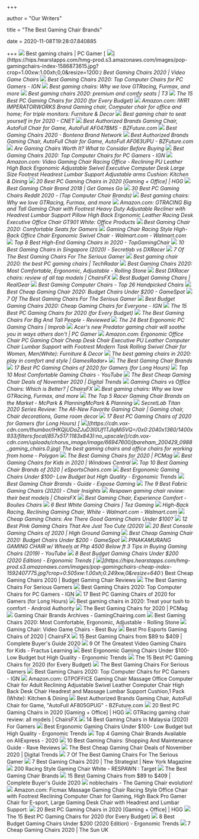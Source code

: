 +++
        
author = "Our Writers"
        
title = "The Best Gaming Chair Brands"
        
date = 2020-11-08T19:28:07.840885
        
+++
[ ![](https://cdn.mos.cms.futurecdn.net/eTsGaLnVkpozHC9CqhA6dK.jpg)](https://cdn.mos.cms.futurecdn.net/eTsGaLnVkpozHC9CqhA6dK.jpg) Best gaming chairs | PC Gamer
[ ![](https://hips.hearstapps.com/hmg-prod.s3.amazonaws.com/images/pop-gamingchairs-index-1586873615.jpg?crop=1.00xw:1.00xh;0,0&resize=1200:*)](https://hips.hearstapps.com/hmg-prod.s3.amazonaws.com/images/pop-gamingchairs-index-1586873615.jpg?crop=1.00xw:1.00xh;0,0&resize=1200:*) Best Gaming Chairs 2020 | Video Game Chairs
[ ![](https://assets-prd.ignimgs.com/2020/06/03/9-1591197578657.jpg)](https://assets-prd.ignimgs.com/2020/06/03/9-1591197578657.jpg) Best Gaming Chairs 2020: Top Computer Chairs for PC Gamers - IGN
[ ![](https://blueprint-api-production.s3.amazonaws.com/uploads/card/image/872840/d9e48ca2-ea12-4e37-9968-6f1586565e37.jpg)](https://blueprint-api-production.s3.amazonaws.com/uploads/card/image/872840/d9e48ca2-ea12-4e37-9968-6f1586565e37.jpg) Best gaming chairs: Why we love GTRacing, Furmax, and more
[ ![](https://cdn.mos.cms.futurecdn.net/G74TKEpYcbaNoKnmjbJfPD.jpg)](https://cdn.mos.cms.futurecdn.net/G74TKEpYcbaNoKnmjbJfPD.jpg) Best gaming chairs 2020: premium and comfy seats | T3
[ ![](https://techguided.com/wp-content/uploads/2018/02/SecretLab-Titan-Chair.jpg)](https://techguided.com/wp-content/uploads/2018/02/SecretLab-Titan-Chair.jpg) The 15 Best PC Gaming Chairs for 2020 (for Every Budget)
[ ![](https://images-na.ssl-images-amazon.com/images/I/61aFbMHVJ1L._AC_SY355_.jpg)](https://images-na.ssl-images-amazon.com/images/I/61aFbMHVJ1L._AC_SY355_.jpg) Amazon.com: IWR1 IMPERATORWORKS Brand Gaming chair, Computer chair for  office and home; For triple monitors: Furniture & Decor
[ ![](https://cnet2.cbsistatic.com/img/OZqVv7-FZQ_0c6N2XUITVIbMpgo=/1200x675/2019/07/19/f6bba4b3-a9c8-4780-9a5f-3083a87fb16f/49-gaming-chairs.jpg)](https://cnet2.cbsistatic.com/img/OZqVv7-FZQ_0c6N2XUITVIbMpgo=/1200x675/2019/07/19/f6bba4b3-a9c8-4780-9a5f-3083a87fb16f/49-gaming-chairs.jpg) Best gaming chair to seat yourself in for 2020 - CNET
[ ![](https://file-cdn.bzfuture.com/physical/20190822143937.jpg)](https://file-cdn.bzfuture.com/physical/20190822143937.jpg) Best Authorized Brands Gaming Chair, AutoFull Chair for Game, AutoFull  AF047BMS - BZFuture.com
[ ![](https://www.bontena.com/images/articles/lifestyle/Best-Gaming-Chairs-1200.jpg)](https://www.bontena.com/images/articles/lifestyle/Best-Gaming-Chairs-1200.jpg) Best Gaming Chairs 2020 - Bontena Brand Network
[ ![](https://file-cdn.bzfuture.com/physical/20190822143310.jpg)](https://file-cdn.bzfuture.com/physical/20190822143310.jpg) Best Authorized Brands Gaming Chair, AutoFull Chair for Game, AutoFull  AF063UPU - BZFuture.com
[ ![](https://techguided.com/wp-content/uploads/2018/06/Are-Gaming-Chairs-Worth-It.jpg)](https://techguided.com/wp-content/uploads/2018/06/Are-Gaming-Chairs-Worth-It.jpg) Are Gaming Chairs Worth It? What to Consider Before Buying
[ ![](https://oyster.ignimgs.com/wordpress/stg.ign.com/2019/06/Titan-2.jpg)](https://oyster.ignimgs.com/wordpress/stg.ign.com/2019/06/Titan-2.jpg) Best Gaming Chairs 2020: Top Computer Chairs for PC Gamers - IGN
[ ![](https://images-na.ssl-images-amazon.com/images/I/71ZDKZi3R2L._AC_SX522_.jpg)](https://images-na.ssl-images-amazon.com/images/I/71ZDKZi3R2L._AC_SX522_.jpg) Amazon.com: Video Gaming Chair Racing Office - Reclining PU Leather High  Back Ergonomic Adjustable Swivel Executive Computer Desk Large Size  Footrest Headrest Lumbar Support Adjustable arms Cushion: Kitchen & Dining
[ ![](https://mljzsatzn43z.i.optimole.com/tP-GR8Q-awuUBvzQ/w:344/h:550/q:90/https://www.highgroundgaming.com/wp-content/uploads/2019/03/Arozzi-Verona-Junior-Gaming-Chair.jpg)](https://mljzsatzn43z.i.optimole.com/tP-GR8Q-awuUBvzQ/w:344/h:550/q:90/https://www.highgroundgaming.com/wp-content/uploads/2019/03/Arozzi-Verona-Junior-Gaming-Chair.jpg) 20 Best PC Gaming Chairs in 2020 [Gaming + Office] | HGG
[ ![](https://www.getgamesgo.com/wp-content/uploads/2017/02/Top-7-gaming-chair-brands-933x445.jpg)](https://www.getgamesgo.com/wp-content/uploads/2017/02/Top-7-gaming-chair-brands-933x445.jpg) Best Gaming Chair Brand 2018 | Get Games Go
[ ![](https://images-na.ssl-images-amazon.com/images/I/81lRX95rdrL._SL1500_.jpg)](https://images-na.ssl-images-amazon.com/images/I/81lRX95rdrL._SL1500_.jpg) 30 Best PC Gaming Chairs Reddit 2020 - (Top Computer Chair Brands)
[ ![](https://blueprint-api-production.s3.amazonaws.com/uploads/card/image/872857/07269dd9-2bef-42a6-aeb5-cc064bd4c6ec.jpg)](https://blueprint-api-production.s3.amazonaws.com/uploads/card/image/872857/07269dd9-2bef-42a6-aeb5-cc064bd4c6ec.jpg) Best gaming chairs: Why we love GTRacing, Furmax, and more
[ ![](https://images-na.ssl-images-amazon.com/images/I/618QKUNsG1L._AC_SL1500_.jpg)](https://images-na.ssl-images-amazon.com/images/I/618QKUNsG1L._AC_SL1500_.jpg) Amazon.com: GTRACING Big and Tall Gaming Chair with Footrest Heavy Duty  Adjustable Recliner with Headrest Lumbar Support Pillow High Back Ergonomic  Leather Racing Desk Executive Office Chair GT901 White: Office Products
[ ![](https://www.techadvisor.co.uk/cmsdata/slideshow/3641761/best-gaming-chairs-uk_thumb900_1-1.jpg)](https://www.techadvisor.co.uk/cmsdata/slideshow/3641761/best-gaming-chairs-uk_thumb900_1-1.jpg) Best Gaming Chair 2020: Comfortable Seats for Gamers
[ ![](https://i5.walmartimages.com/asr/36ab2720-66c3-44b9-b4c9-ea3eedec6979_1.d23e019c221965f2f71335473154626f.jpeg)](https://i5.walmartimages.com/asr/36ab2720-66c3-44b9-b4c9-ea3eedec6979_1.d23e019c221965f2f71335473154626f.jpeg) Gaming Chair Racing Style High-Back Office Chair Ergonomic Swivel Chair -  Walmart.com - Walmart.com
[ ![](https://topgamingchair.com/wp-content/uploads/2019/03/05-888x888.jpg)](https://topgamingchair.com/wp-content/uploads/2019/03/05-888x888.jpg) Top 8 Best High-End Gaming Chairs in 2020 - TopGamingChair
[ ![](https://www.drumitloud.com/wp-content/uploads/2019/06/Best-Gaming-Chair-Singapore.jpg)](https://www.drumitloud.com/wp-content/uploads/2019/06/Best-Gaming-Chair-Singapore.jpg) 10 Best Gaming Chairs in Singapore (2020) - Secretlab vs DXRacer
[ ![](https://specials-images.forbesimg.com/imageserve/5e98cd9811164600064006c1/960x0.jpg?fit=scale)](https://specials-images.forbesimg.com/imageserve/5e98cd9811164600064006c1/960x0.jpg?fit=scale) 7 Of The Best Gaming Chairs For The Serious Gamer
[ ![](https://cdn.mos.cms.futurecdn.net/8uyuPRKS2svHBhMZkZYkFg-1200-80.jpg)](https://cdn.mos.cms.futurecdn.net/8uyuPRKS2svHBhMZkZYkFg-1200-80.jpg) Best gaming chair 2020: the best PC gaming chairs | TechRadar
[ ![](https://www.rollingstone.com/wp-content/uploads/2020/04/best-gaming-chair.jpg)](https://www.rollingstone.com/wp-content/uploads/2020/04/best-gaming-chair.jpg) Best Gaming Chairs 2020: Most Comfortable, Ergonomic, Adjustable - Rolling  Stone
[ ![](https://chairsfx.com/wp-content/uploads/2020/01/all-chairs-dxracer-brand-intro.jpg)](https://chairsfx.com/wp-content/uploads/2020/01/all-chairs-dxracer-brand-intro.jpg) Best DXRacer chairs: review of all top models | ChairsFX
[ ![](https://www.realgear.net/wp-content/uploads/2018/01/Merax-High-Back-Executive-Chair.jpg)](https://www.realgear.net/wp-content/uploads/2018/01/Merax-High-Back-Executive-Chair.jpg) Best Budget Gaming Chairs | RealGear
[ ![](https://www.ultimategamechair.com/wp-content/uploads/2018/01/O2_STEALTH_12_9c3f5279-8369-42f2-9e36-c0a11c5a76051-1.jpg)](https://www.ultimategamechair.com/wp-content/uploads/2018/01/O2_STEALTH_12_9c3f5279-8369-42f2-9e36-c0a11c5a76051-1.jpg) Best Gaming Computer Chairs - Top 26 Handpicked Chairs
[ ![](https://gamespot1.cbsistatic.com/uploads/screen_kubrick/1595/15950357/3661022-gaming%20chairs.jpg)](https://gamespot1.cbsistatic.com/uploads/screen_kubrick/1595/15950357/3661022-gaming%20chairs.jpg) Best Cheap Gaming Chair 2020: Budget Chairs Under $200 - GameSpot
[ ![](https://specials-images.forbesimg.com/imageserve/5e98cdd2f45f0500075eb18c/960x0.jpg?cropX1=0&cropX2=500&cropY1=0&cropY2=500)](https://specials-images.forbesimg.com/imageserve/5e98cdd2f45f0500075eb18c/960x0.jpg?cropX1=0&cropX2=500&cropY1=0&cropY2=500) 7 Of The Best Gaming Chairs For The Serious Gamer
[ ![](http://assets1.ignimgs.com/2018/06/20/bestgamingchairs-blogroll-1529525911135.jpg)](http://assets1.ignimgs.com/2018/06/20/bestgamingchairs-blogroll-1529525911135.jpg) Best Budget Gaming Chairs 2020: Cheap Gaming Chairs for Everyone - IGN
[ ![](https://techguided.com/wp-content/uploads/2018/06/Ficmax-Racing-Gaming-Chair.jpg)](https://techguided.com/wp-content/uploads/2018/06/Ficmax-Racing-Gaming-Chair.jpg) The 15 Best PC Gaming Chairs for 2020 (for Every Budget)
[ ![](https://images-na.ssl-images-amazon.com/images/I/417PiAiE5bL.jpg)](https://images-na.ssl-images-amazon.com/images/I/417PiAiE5bL.jpg) The Best Gaming Chairs For Big And Tall People - Reviewed
[ ![](https://cdn.improb.com/wp-content/uploads/2018/07/best-pc-gaming-chair.jpg)](https://cdn.improb.com/wp-content/uploads/2018/07/best-pc-gaming-chair.jpg) The 24 Best Ergonomic PC Gaming Chairs | Improb
[ ![](https://cdn.mos.cms.futurecdn.net/f9LH9xRvkve9J7rDmLomUe.jpg)](https://cdn.mos.cms.futurecdn.net/f9LH9xRvkve9J7rDmLomUe.jpg) Acer's new Predator gaming chair will soothe you in ways others don't | PC  Gamer
[ ![](https://images-na.ssl-images-amazon.com/images/I/611jFd4qtaL._AC_SX522_.jpg)](https://images-na.ssl-images-amazon.com/images/I/611jFd4qtaL._AC_SX522_.jpg) Amazon.com: Ergonomic Office Chair PC Gaming Chair Cheap Desk Chair  Executive PU Leather Computer Chair Lumbar Support with Footrest Modern  Task Rolling Swivel Chair for Women, Men(White): Furniture & Decor
[ ![](https://cdn.mos.cms.futurecdn.net/JhAv8G8wDXT8JNsSrq3Gvk.jpg)](https://cdn.mos.cms.futurecdn.net/JhAv8G8wDXT8JNsSrq3Gvk.jpg) The best gaming chairs in 2020: play in comfort and style | GamesRadar+
[ ![](http://www.wecollectgames.com/WCG_LIVE/wp-content/gallery/2015/10/Arozzi-Torretta-Gaming-Chair-879x1024.jpg?x53005)](http://www.wecollectgames.com/WCG_LIVE/wp-content/gallery/2015/10/Arozzi-Torretta-Gaming-Chair-879x1024.jpg?x53005) The Best Gaming Chair Brands
[ ![](https://cdn.shopify.com/s/files/1/1640/2231/files/turntable_2020_TT_pu_stealth_2-min.jpg)](https://cdn.shopify.com/s/files/1/1640/2231/files/turntable_2020_TT_pu_stealth_2-min.jpg) 17 Best PC Gaming Chairs of 2020 for Gamers (for Long Hours)
[ ![](https://i.ytimg.com/vi/TC-Es0fwsoI/maxresdefault.jpg)](https://i.ytimg.com/vi/TC-Es0fwsoI/maxresdefault.jpg) Top 10 Most Comfortable Gaming Chairs - YouTube
[ ![](https://icdn4.digitaltrends.com/image/digitaltrends/best-cheap-gaming-chairs-featured-2-1200x630-c-ar1.91.jpg)](https://icdn4.digitaltrends.com/image/digitaltrends/best-cheap-gaming-chairs-featured-2-1200x630-c-ar1.91.jpg) The Best Cheap Gaming Chair Deals of November 2020 | Digital Trends
[ ![](https://chairsfx.com/wp-content/uploads/2020/07/gaming-vs-office-compare.jpg)](https://chairsfx.com/wp-content/uploads/2020/07/gaming-vs-office-compare.jpg) Gaming Chairs vs Office Chairs: Which is Better? | ChairsFX
[ ![](https://blueprint-api-production.s3.amazonaws.com/uploads/card/image/1373609/ca0c5aa7-d6ee-4536-8291-a869810f12c9.jpg)](https://blueprint-api-production.s3.amazonaws.com/uploads/card/image/1373609/ca0c5aa7-d6ee-4536-8291-a869810f12c9.jpg) Best gaming chairs: Why we love GTRacing, Furmax, and more
[ ![](http://www.mcparkandplanning.org/wp-content/uploads/2018/03/featured-RapidX-FerrinoXL-590x369.jpg)](http://www.mcparkandplanning.org/wp-content/uploads/2018/03/featured-RapidX-FerrinoXL-590x369.jpg) The Top 5 Racer Gaming Chair Brands on the Market - McPark & PlanningMcPark  & Planning
[ ![](https://i.pinimg.com/originals/80/6c/5d/806c5dbfeb684614402a864bee512de1.jpg)](https://i.pinimg.com/originals/80/6c/5d/806c5dbfeb684614402a864bee512de1.jpg) SecretLab Titan 2020 Series Review: The All-New Favorite Gaming Chair | Gaming  chair, Chair decorations, Game room decor
[ ![](https://ws-na.amazon-adsystem.com/widgets/q?_encoding=UTF8&ASIN=B01MRZ02TL&Format=_SL250_&ID=AsinImage&MarketPlace=US&ServiceVersion=20070822&WS=1&tag=fadingred-20&language=en_US)](https://ws-na.amazon-adsystem.com/widgets/q?_encoding=UTF8&ASIN=B01MRZ02TL&Format=_SL250_&ID=AsinImage&MarketPlace=US&ServiceVersion=20070822&WS=1&tag=fadingred-20&language=en_US) 17 Best PC Gaming Chairs of 2020 for Gamers (for Long Hours)
[ ![](https://cdn.vox-cdn.com/thumbor/IHKQjUDaZJuD3I0Uf1TJIqMi5VQ=/0x0:2040x1360/1400x933/filters:focal(857x517:1183x843):no_upscale()/cdn.vox-cdn.com/uploads/chorus_image/image/66947600/jbareham_200429_0988_gaming_chairs.0.jpg)](https://cdn.vox-cdn.com/thumbor/IHKQjUDaZJuD3I0Uf1TJIqMi5VQ=/0x0:2040x1360/1400x933/filters:focal(857x517:1183x843):no_upscale()/cdn.vox-cdn.com/uploads/chorus_image/image/66947600/jbareham_200429_0988_gaming_chairs.0.jpg) The best gaming chairs and office chairs for working from home - Polygon
[ ![](https://i.pcmag.com/imagery/reviews/00yJS0v45fMMdRvhAp53QsN-4..1569474653.jpg)](https://i.pcmag.com/imagery/reviews/00yJS0v45fMMdRvhAp53QsN-4..1569474653.jpg) The Best Gaming Chairs for 2020 | PCMag
[ ![](https://www.windowscentral.com/sites/wpcentral.com/files/field/image/2020/06/amazonbasics-gaming-chair-render.jpg)](https://www.windowscentral.com/sites/wpcentral.com/files/field/image/2020/06/amazonbasics-gaming-chair-render.jpg) Best Gaming Chairs for Kids in 2020 | Windows Central
[ ![](https://cdn.shopify.com/s/files/1/1209/1988/articles/best-gaming-chairs-of-2020-2.jpg?v=1579717837)](https://cdn.shopify.com/s/files/1/1209/1988/articles/best-gaming-chairs-of-2020-2.jpg?v=1579717837) Top 10 Best Gaming Chair Brands of 2020 | eSportsChairs.com
[ ![](http://ergonomictrends.com/wp-content/uploads/2018/08/Homall-Ergonomic-Gaming-Chair-review.jpg)](http://ergonomictrends.com/wp-content/uploads/2018/08/Homall-Ergonomic-Gaming-Chair-review.jpg) Best Ergonomic Gaming Chairs Under $100- Low Budget but High Quality -  Ergonomic Trends
[ ![](https://www.exposegaming.com/wp-content/uploads/best-gaming-chair-brand.png)](https://www.exposegaming.com/wp-content/uploads/best-gaming-chair-brand.png) Best Gaming Chair Brands - Guide - Expose Gaming
[ ![](https://images-na.ssl-images-amazon.com/images/I/71r-1aSFCVL._AC_SL1500_.jpg)](https://images-na.ssl-images-amazon.com/images/I/71r-1aSFCVL._AC_SL1500_.jpg) The 9 Best Fabric Gaming Chairs (2020) - Chair Insights
[ ![](https://chairsfx.com/wp-content/uploads/2020/03/respawn-gaming-chair-brand-review.jpg)](https://chairsfx.com/wp-content/uploads/2020/03/respawn-gaming-chair-brand-review.jpg) Respawn gaming chair review: their best models | ChairsFX
[ ![](https://cdn.shopify.com/s/files/1/0055/5515/9126/products/NinjaPro-Black_500x.png?v=1575536509)](https://cdn.shopify.com/s/files/1/0055/5515/9126/products/NinjaPro-Black_500x.png?v=1575536509) Best Gaming Chair, Experience Comfort - Boulies Chairs
[ ![](https://cdn.shortpixel.ai/client/q_lossy,ret_img,w_600,h_600/https://tezgaming.com/wp-content/uploads/2019/09/Yamasoro-white-gaming-chair-600x600.jpg)](https://cdn.shortpixel.ai/client/q_lossy,ret_img,w_600,h_600/https://tezgaming.com/wp-content/uploads/2019/09/Yamasoro-white-gaming-chair-600x600.jpg) 6 Best White Gaming Chairs | Tez Gaming
[ ![](https://i5.walmartimages.com/asr/77a5d26d-f5ae-403e-a885-bfb3ed7dbb6b_1.f7cd3c2ba252ae1f641c8dbac4f57a35.jpeg?odnWidth=612&odnHeight=612&odnBg=ffffff)](https://i5.walmartimages.com/asr/77a5d26d-f5ae-403e-a885-bfb3ed7dbb6b_1.f7cd3c2ba252ae1f641c8dbac4f57a35.jpeg?odnWidth=612&odnHeight=612&odnBg=ffffff) High-Back Racing, Reclining Gaming Chair, White - Walmart.com - Walmart.com
[ ![](https://techguided.com/wp-content/uploads/2019/06/cheap-gaming-chairs.jpg)](https://techguided.com/wp-content/uploads/2019/06/cheap-gaming-chairs.jpg) Cheap Gaming Chairs: Are There Good Gaming Chairs Under $100?
[ ![](https://gamingchairshunter.com/wp-content/uploads/gtracing-cherry-blossom-colored-gaming-chair-with-speakers.jpg)](https://gamingchairshunter.com/wp-content/uploads/gtracing-cherry-blossom-colored-gaming-chair-with-speakers.jpg) 12 Best Pink Gaming Chairs That Are Just Too Cute (2020)
[ ![](https://mljzsatzn43z.i.optimole.com/tP-GR8Q-lYRSbU7P/w:330/h:351/q:90/dpr:2.6/https://www.highgroundgaming.com/wp-content/uploads/2017/06/X-Rocker-2.1-Wireless-Bluetooth-Audi-Pedestal-Gaming-Chair.jpg)](https://mljzsatzn43z.i.optimole.com/tP-GR8Q-lYRSbU7P/w:330/h:351/q:90/dpr:2.6/https://www.highgroundgaming.com/wp-content/uploads/2017/06/X-Rocker-2.1-Wireless-Bluetooth-Audi-Pedestal-Gaming-Chair.jpg) 20 Best Console Gaming Chairs of 2020 | High Ground Gaming
[ ![](https://gamespot1.cbsistatic.com/uploads/original/1595/15951913/3716972-6248827557-36610.jpg)](https://gamespot1.cbsistatic.com/uploads/original/1595/15951913/3716972-6248827557-36610.jpg) Best Cheap Gaming Chair 2020: Budget Chairs Under $200 - GameSpot
[ ![](https://i.ytimg.com/vi/XlHS-Oer7m8/maxresdefault.jpg)](https://i.ytimg.com/vi/XlHS-Oer7m8/maxresdefault.jpg) PINAKAMURANG GAMING CHAIR w/ Wheels at Php 4500 Below ft 3 Tips in Buying Gaming  Chairs (2019) - YouTube
[ ![](http://ergonomictrends.com/wp-content/uploads/2018/10/best-gaming-chair-under-200.jpg)](http://ergonomictrends.com/wp-content/uploads/2018/10/best-gaming-chair-under-200.jpg) 8 Best Budget Gaming Chairs Under $200 (2020 Edition) - Ergonomic Trends
[ ![](https://hips.hearstapps.com/hmg-prod.s3.amazonaws.com/images/pop-gamingchairs-cheap-index-1592407775.jpg?crop=0.505xw:1.00xh;0.249xw,0&resize=640:*)](https://hips.hearstapps.com/hmg-prod.s3.amazonaws.com/images/pop-gamingchairs-cheap-index-1592407775.jpg?crop=0.505xw:1.00xh;0.249xw,0&resize=640:*) Best Cheap Gaming Chairs 2020 | Budget Gaming Chair Reviews
[ ![](https://thumbor.forbes.com/thumbor/233x420/https://specials-images.forbesimg.com/imageserve/5f777205d520ffb1fc900eff/960x0.jpg?fit=scale)](https://thumbor.forbes.com/thumbor/233x420/https://specials-images.forbesimg.com/imageserve/5f777205d520ffb1fc900eff/960x0.jpg?fit=scale) The Best Gaming Chairs For Serious Gamers
[ ![](https://assets-prd.ignimgs.com/2020/06/03/3-1591196164156.jpg)](https://assets-prd.ignimgs.com/2020/06/03/3-1591196164156.jpg) Best Gaming Chairs 2020: Top Computer Chairs for PC Gamers - IGN
[ ![](https://ws-na.amazon-adsystem.com/widgets/q?_encoding=UTF8&ASIN=B07PHT5JLM&Format=_SL250_&ID=AsinImage&MarketPlace=US&ServiceVersion=20070822&WS=1&tag=fadingred-20&language=en_US)](https://ws-na.amazon-adsystem.com/widgets/q?_encoding=UTF8&ASIN=B07PHT5JLM&Format=_SL250_&ID=AsinImage&MarketPlace=US&ServiceVersion=20070822&WS=1&tag=fadingred-20&language=en_US) 17 Best PC Gaming Chairs of 2020 for Gamers (for Long Hours)
[ ![](https://cdn57.androidauthority.net/wp-content/uploads/2019/11/Secretlab-Omega-gaming-chair-1200x675.jpg)](https://cdn57.androidauthority.net/wp-content/uploads/2019/11/Secretlab-Omega-gaming-chair-1200x675.jpg) Best gaming chairs in 2020: Treat your tush to comfort - Android Authority
[ ![](https://i.pcmag.com/imagery/roundups/01nItxF7gLV1QBkVufORlYb-1..1569470766.jpg)](https://i.pcmag.com/imagery/roundups/01nItxF7gLV1QBkVufORlYb-1..1569470766.jpg) The Best Gaming Chairs for 2020 | PCMag
[ ![](https://gamingchairing.com/wp-content/uploads/2019/10/best-gaming-chair-company.jpg)](https://gamingchairing.com/wp-content/uploads/2019/10/best-gaming-chair-company.jpg) Gaming Chair Brands Archives - GamingChairing.com
[ ![](https://www.rollingstone.com/wp-content/uploads/2020/04/OFM-Essentials-Gaming-Chair.jpg)](https://www.rollingstone.com/wp-content/uploads/2020/04/OFM-Essentials-Gaming-Chair.jpg) Best Gaming Chairs 2020: Most Comfortable, Ergonomic, Adjustable - Rolling  Stone
[ ![](https://pisces.bbystatic.com/image2/BestBuy_US/Gallery/flex_Weight-gaming-chair-EVN-173666-0415-der-149981.jpg;maxHeight=920;maxWidth=920)](https://pisces.bbystatic.com/image2/BestBuy_US/Gallery/flex_Weight-gaming-chair-EVN-173666-0415-der-149981.jpg;maxHeight=920;maxWidth=920) Gaming Chair: Video Game Chairs - Best Buy
[ ![](https://chairsfx.com/wp-content/uploads/2020/08/luxury-pro-esports-chairs-intro3.jpg)](https://chairsfx.com/wp-content/uploads/2020/08/luxury-pro-esports-chairs-intro3.jpg) Best Pro Esports Gaming Chairs of 2020 | ChairsFX
[ ![](https://ws-na.amazon-adsystem.com/widgets/q?_encoding=UTF8&MarketPlace=US&ASIN=B07B45BGLP&ServiceVersion=20070822&ID=AsinImage&WS=1&Format=_SL350_&tag=en-gad-gaming-chairs-20)](https://ws-na.amazon-adsystem.com/widgets/q?_encoding=UTF8&MarketPlace=US&ASIN=B07B45BGLP&ServiceVersion=20070822&ID=AsinImage&WS=1&Format=_SL350_&tag=en-gad-gaming-chairs-20) 15 Best Gaming Chairs from $89 to $409 | Complete Buyer's Guide 2020
[ ![](https://fractus-855d.kxcdn.com/wp-content/uploads/2016/11/homall-500.jpg)](https://fractus-855d.kxcdn.com/wp-content/uploads/2016/11/homall-500.jpg) 9 Of The Greatest Video Gaming Chairs for Kids - Fractus Learning
[ ![](http://ergonomictrends.com/wp-content/uploads/2018/08/Merax-Ergonomic-High-Back-Gaming-Chair-review.jpg)](http://ergonomictrends.com/wp-content/uploads/2018/08/Merax-Ergonomic-High-Back-Gaming-Chair-review.jpg) Best Ergonomic Gaming Chairs Under $100- Low Budget but High Quality -  Ergonomic Trends
[ ![](https://techguided.com/wp-content/uploads/2018/06/Computer-Gaming-Chair.png)](https://techguided.com/wp-content/uploads/2018/06/Computer-Gaming-Chair.png) The 15 Best PC Gaming Chairs for 2020 (for Every Budget)
[ ![](https://specials-images.forbesimg.com/imageserve/5f57a583386eab472c8c5205/0x800.jpg?fit=scale)](https://specials-images.forbesimg.com/imageserve/5f57a583386eab472c8c5205/0x800.jpg?fit=scale) The Best Gaming Chairs For Serious Gamers
[ ![](https://assets-prd.ignimgs.com/2020/06/03/8-1591196899156.jpg)](https://assets-prd.ignimgs.com/2020/06/03/8-1591196899156.jpg) Best Gaming Chairs 2020: Top Computer Chairs for PC Gamers - IGN
[ ![](https://images-na.ssl-images-amazon.com/images/I/61kMK3P9t-L._AC_SY879_.jpg)](https://images-na.ssl-images-amazon.com/images/I/61kMK3P9t-L._AC_SY879_.jpg) Amazon.com: GTPOFFICE Gaming Chair Massage Office Computer Chair for Adult  Reclining Adjustable Swivel Leather Computer Chair High Back Desk Chair  Headrest and Massage Lumbar Support Cushion,1 Pack (White): Kitchen & Dining
[ ![](https://file-cdn.bzfuture.com/physical/cbaa6b3a1c1faec78d0d603ad304218b_thumb.jpg)](https://file-cdn.bzfuture.com/physical/cbaa6b3a1c1faec78d0d603ad304218b_thumb.jpg) Best Authorized Brands Gaming Chair, AutoFull Chair for Game, "AutoFull  AF805GPUG" - BZFuture.com
[ ![](https://mljzsatzn43z.i.optimole.com/tP-GR8Q--9fvlUzY/w:248/h:440/q:90/dpr:2.6/https://www.highgroundgaming.com/wp-content/uploads/2016/11/DX-Racer-Fnatic-Edition-One-of-the-best-PC-Gaming-Chairs.jpg)](https://mljzsatzn43z.i.optimole.com/tP-GR8Q--9fvlUzY/w:248/h:440/q:90/dpr:2.6/https://www.highgroundgaming.com/wp-content/uploads/2016/11/DX-Racer-Fnatic-Edition-One-of-the-best-PC-Gaming-Chairs.jpg) 20 Best PC Gaming Chairs in 2020 [Gaming + Office] | HGG
[ ![](https://chairsfx.com/wp-content/uploads/2020/06/gtracing-2020-gaming-chairs.jpg)](https://chairsfx.com/wp-content/uploads/2020/06/gtracing-2020-gaming-chairs.jpg) GTRacing gaming chair review: all models | ChairsFX
[ ![](https://findgoodbuy.com/wp-content/uploads/2020/01/Best-Gaming-Chair-Malaysia.jpg)](https://findgoodbuy.com/wp-content/uploads/2020/01/Best-Gaming-Chair-Malaysia.jpg) 14 Best Gaming Chairs in Malaysia (2020) For Gamers
[ ![](http://ergonomictrends.com/wp-content/uploads/2018/08/Essentials-Racing-Style-Leather-Gaming-Chair-review.jpg)](http://ergonomictrends.com/wp-content/uploads/2018/08/Essentials-Racing-Style-Leather-Gaming-Chair-review.jpg) Best Ergonomic Gaming Chairs Under $100- Low Budget but High Quality -  Ergonomic Trends
[ ![](https://alixblog.com/wp-content/uploads/2020/08/sillas-gaming-baratas-para-jugar-gamer-oferta-aliexpress-1024x1024.jpg)](https://alixblog.com/wp-content/uploads/2020/08/sillas-gaming-baratas-para-jugar-gamer-oferta-aliexpress-1024x1024.jpg) Top 4 Gaming Chair Brands Available on AliExpress - 2020
[ ![](https://www.ravereviews.org/wp-content/uploads/2020/06/RAVE-GamingChair-13-OFMEssentialsRacing.webp)](https://www.ravereviews.org/wp-content/uploads/2020/06/RAVE-GamingChair-13-OFMEssentialsRacing.webp) 10 Best Gaming Chairs: Shopping And Maintenance Guide - Rave Reviews
[ ![](https://icdn2.digitaltrends.com/image/aem/aem-2020-6-3-c4ea868c093d5c122738d7c8a0cd858c9ef4e2e8-500x500.png)](https://icdn2.digitaltrends.com/image/aem/aem-2020-6-3-c4ea868c093d5c122738d7c8a0cd858c9ef4e2e8-500x500.png) The Best Cheap Gaming Chair Deals of November 2020 | Digital Trends
[ ![](https://specials-images.forbesimg.com/imageserve/5e98ce991d47bc00062f12df/0x800.jpg?cropX1=0&cropX2=342&cropY1=0&cropY2=500)](https://specials-images.forbesimg.com/imageserve/5e98ce991d47bc00062f12df/0x800.jpg?cropX1=0&cropX2=342&cropY1=0&cropY2=500) 7 Of The Best Gaming Chairs For The Serious Gamer
[ ![](https://pyxis.nymag.com/v1/imgs/e02/d51/b05e8198bea7fa5981ae89a3edb28e3a0e-gamingchairlede.rsquare.w700.jpg)](https://pyxis.nymag.com/v1/imgs/e02/d51/b05e8198bea7fa5981ae89a3edb28e3a0e-gamingchairlede.rsquare.w700.jpg) 7 Best Gaming Chairs 2020 | The Strategist | New York Magazine
[ ![](https://smedia.webcollage.net/rwvfp/wc/cp/1528310760901_4151950f-cf7d-4580-9ac4-90e03c34fb8e/module/respawn/_cp/products/1528140541296/tab-b7187a10-4e61-4a81-8491-2219cd8b4ff7/0cab869c-bc24-4807-816c-8282d799b985.jpg.w1920.jpg)](https://smedia.webcollage.net/rwvfp/wc/cp/1528310760901_4151950f-cf7d-4580-9ac4-90e03c34fb8e/module/respawn/_cp/products/1528140541296/tab-b7187a10-4e61-4a81-8491-2219cd8b4ff7/0cab869c-bc24-4807-816c-8282d799b985.jpg.w1920.jpg) 200 Racing Style Gaming Chair White - RESPAWN : Target
[ ![](http://www.wecollectgames.com/WCG_LIVE/wp-content/gallery/2015/10/akracing-gaming-chairs-1024x589.jpg?x53005)](http://www.wecollectgames.com/WCG_LIVE/wp-content/gallery/2015/10/akracing-gaming-chairs-1024x589.jpg?x53005) The Best Gaming Chair Brands
[ ![](https://ws-na.amazon-adsystem.com/widgets/q?_encoding=UTF8&MarketPlace=US&ASIN=B07P5P7PRF&ServiceVersion=20070822&ID=AsinImage&WS=1&Format=_SL350_&tag=en-gad-gaming-chairs-20)](https://ws-na.amazon-adsystem.com/widgets/q?_encoding=UTF8&MarketPlace=US&ASIN=B07P5P7PRF&ServiceVersion=20070822&ID=AsinImage&WS=1&Format=_SL350_&tag=en-gad-gaming-chairs-20) 15 Best Gaming Chairs from $89 to $409 | Complete Buyer's Guide 2020
[ ![](https://cdn.shopify.com/s/files/1/0466/7398/5689/files/doom-2.png?v=1604487616)](https://cdn.shopify.com/s/files/1/0466/7398/5689/files/doom-2.png?v=1604487616) noblechairs - The Gaming Chair evolution!
[ ![](https://images-na.ssl-images-amazon.com/images/I/719UAZZPXdL._AC_SY879_.jpg)](https://images-na.ssl-images-amazon.com/images/I/719UAZZPXdL._AC_SY879_.jpg) Amazon.com: Ficmax Massage Gaming Chair Racing Style Office Chair with  Footrest Reclining Computer Chair for Gaming, High Back Pro Gamer Chair for  E-sport, Large Gaming Desk Chair with Headrest and Lumbar Support:
[ ![](https://mljzsatzn43z.i.optimole.com/tP-GR8Q-NyyL0WWU/w:100/h:157/q:90/dpr:2.6/https://www.highgroundgaming.com/wp-content/uploads/2019/01/Vitesse-High-Back-Racing-Style-Computer-Chair.jpg)](https://mljzsatzn43z.i.optimole.com/tP-GR8Q-NyyL0WWU/w:100/h:157/q:90/dpr:2.6/https://www.highgroundgaming.com/wp-content/uploads/2019/01/Vitesse-High-Back-Racing-Style-Computer-Chair.jpg) 20 Best PC Gaming Chairs in 2020 [Gaming + Office] | HGG
[ ![](https://techguided.com/wp-content/uploads/2018/07/HomCom-Gaming-Chair.jpg)](https://techguided.com/wp-content/uploads/2018/07/HomCom-Gaming-Chair.jpg) The 15 Best PC Gaming Chairs for 2020 (for Every Budget)
[ ![](http://ergonomictrends.com/wp-content/uploads/2020/05/healgen-big-and-tall-gaming-chair-review.jpg)](http://ergonomictrends.com/wp-content/uploads/2020/05/healgen-big-and-tall-gaming-chair-review.jpg) 8 Best Budget Gaming Chairs Under $200 (2020 Edition) - Ergonomic Trends
[ ![](https://www.thesun.co.uk/wp-content/uploads/2020/03/BraZen-Sentinel-Elite-PC-Gaming-Chair.jpg)](https://www.thesun.co.uk/wp-content/uploads/2020/03/BraZen-Sentinel-Elite-PC-Gaming-Chair.jpg) 7 Cheap Gaming Chairs 2020 | The Sun UK
